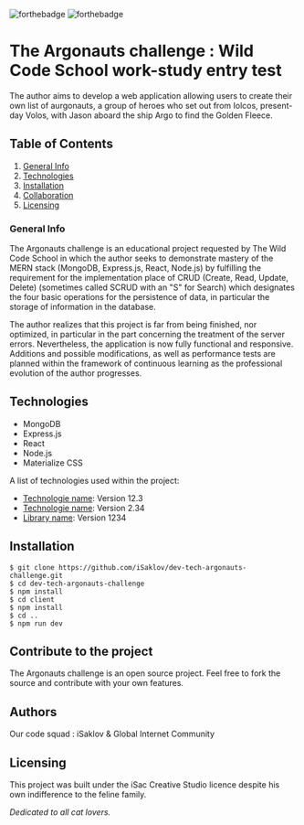 ![forthebadge](https://forthebadge.com/images/badges/ages-12.svg)
![forthebadge](https://forthebadge.com/images/badges/contains-cat-gifs.svg)

# The Argonauts challenge : Wild Code School work-study entry test
The author aims to develop a web application allowing users to create their own list of aurgonauts, a group of heroes who set out from Iolcos, present-day Volos, with Jason aboard the ship Argo to find the Golden Fleece.

## Table of Contents
1. [General Info](#general-info)
2. [Technologies](#technologies)
3. [Installation](#installation)
4. [Collaboration](#collaboration)
5. [Licensing](#licensing)

### General Info
The Argonauts challenge is an educational project requested by The Wild Code School in which the author seeks to demonstrate mastery of the MERN stack (MongoDB, Express.js, React, Node.js) by fulfilling the requirement for the implementation place of CRUD (Create, Read, Update, Delete) (sometimes called SCRUD with an "S" for Search) which designates the four basic operations for the persistence of data, in particular the storage of information in the database.

The author realizes that this project is far from being finished, nor optimized, in particular in the part concerning the treatment of the server errors. Nevertheless, the application is now fully functional and responsive. Additions and possible modifications, as well as performance tests are planned within the framework of continuous learning as the professional evolution of the author progresses.

## Technologies
- MongoDB
- Express.js
- React
- Node.js
- Materialize CSS

A list of technologies used within the project:
* [Technologie name](https://example.com): Version 12.3
* [Technologie name](https://example.com): Version 2.34
* [Library name](https://example.com): Version 1234

## Installation
```
$ git clone https://github.com/iSaklov/dev-tech-argonauts-challenge.git
$ cd dev-tech-argonauts-challenge
$ npm install
$ cd client
$ npm install
$ cd ..
$ npm run dev
```

## Contribute to the project
The Argonauts challenge is an open source project. Feel free to fork the source and contribute with your own features.

## Authors
Our code squad : iSaklov & Global Internet Community

## Licensing
This project was built under the iSac Creative Studio licence despite his own indifference to the feline family.

*Dedicated to all cat lovers.*